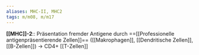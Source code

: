 ```yaml
---
aliases: MHC-II, MHC2
tags: m/m08, m/m17
---
```

**[[MHC]]-2**:: Präsentation fremder Antigene durch ==[[Professionelle antigenpräsentierende Zellen]]== ([[Makrophagen]], [[Dendritische Zellen]], [[B-Zellen]]) → CD4+ [[T-Zellen]]